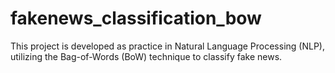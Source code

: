 # fakenews_classification_bow
This project is developed as practice in Natural Language Processing (NLP), utilizing the Bag-of-Words (BoW) technique to classify fake news.
